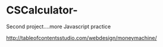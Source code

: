 # CSCalculator-
Second project....more Javascript practice

http://tableofcontentsstudio.com/webdesign/moneymachine/
